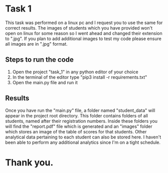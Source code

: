# Task 1

This task was performed on a linux pc and I request you to use the same for correct results. The images of students which you have provided won't open on linux for some reason so I went ahead and changed their extension to ".jpg". If you plan to add additional images to test my code please ensure all images are in ".jpg" format.

## Steps to run the code

1. Open the project "task_1" in any python editor of your choice
2. In the terminal of the editor type "pip3 install -r requirements.txt"
3. Open the main.py file and run it

## Results

Once you have run the "main.py" file, a folder named "student_data" will appear in the project root directory. This folder contains folders of all students, named after their registration numbers. Inside these folders you will find the "report.pdf" file which is generated and an "images" folder which stores an image of the table of scores for that students. Other analytical data pertaining to each student can also be stored here. I haven't been able to perform any additional analytics since I'm on a tight schedule.

# Thank you.
